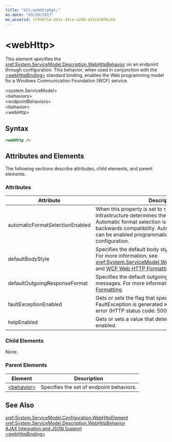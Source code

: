 ```yaml
---
title: "&lt;webHttp&gt;"
ms.date: "03/30/2017"
ms.assetid: 1f9d0754-d41e-44ce-a298-e51cb3096c64
---
```

# &lt;webHttp&gt;
This element specifies the <xref:System.ServiceModel.Description.WebHttpBehavior> on an endpoint through configuration. This behavior, when used in conjunction with the [\<webHttpBinding>](../../../../../docs/framework/configure-apps/file-schema/wcf/webhttpbinding.md) standard binding, enables the Web programming model for a Windows Communication Foundation (WCF) service.  

 \<system.ServiceModel>  
\<behaviors>  
\<endpointBehaviors>  
\<behavior>  
\<webHttp>  

## Syntax  

```xml  
<webHttp />  
```  

## Attributes and Elements  
 The following sections describe attributes, child elements, and parent elements.  

### Attributes  


|Attribute|Description|  
|---------------|-----------------|  
|automaticFormatSelectionEnabled|When this property is set to `true`, the WCF infrastructure determines the best format to use. Automatic format selection is disabled by default for backwards compatibility. Automatic format selection can be enabled programmatically or through configuration.|  
|defaultBodyStyle|Specifies the default body style of returned messages. For more information, see <xref:System.ServiceModel.Web.WebMessageBodyStyle> and [WCF Web HTTP Formatting](../../../../../docs/framework/wcf/feature-details/wcf-web-http-formatting.md).|  
|defaultOutgoingResponseFormat|Specifies the default outgoing response format for messages. For more information, see [WCF Web HTTP Formatting](../../../../../docs/framework/wcf/feature-details/wcf-web-http-formatting.md).|  
|faultExceptionEnabled|Gets or sets the flag that specifies whether a FaultException is generated when an internal server error (HTTP status code: 500) occurs.|  
|helpEnabled|Gets or sets a value that determines if the Help page is enabled.|  

### Child Elements  
 None.  

### Parent Elements  


|Element|Description|  
|-------------|-----------------|  
|[\<behavior>](../../../../../docs/framework/configure-apps/file-schema/wcf/behavior-of-endpointbehaviors.md)|Specifies the set of endpoint behaviors.|  

## See Also  
 <xref:System.ServiceModel.Configuration.WebHttpElement>  
 <xref:System.ServiceModel.Description.WebHttpBehavior>  
 [AJAX Integration and JSON Support](../../../../../docs/framework/wcf/feature-details/ajax-integration-and-json-support.md)  
 [\<webHttpBinding>](../../../../../docs/framework/configure-apps/file-schema/wcf/webhttpbinding.md)
